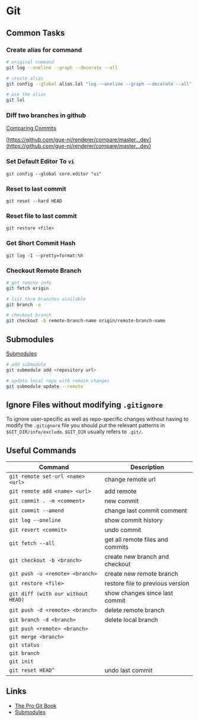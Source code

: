 # Git

## Common Tasks

### Create alias for command 

```bash
# original command
git log --oneline --graph --decorate --all

# create alias
git config --global alias.lol "log --oneline --graph --decorate --all"

# use the alias
git lol
```

### Diff two branches in github

[Comparing Commits](https://docs.github.com/en/pull-requests/committing-changes-to-your-project/viewing-and-comparing-commits/comparing-commits)

[https://github.com/gue-ni/renderer/compare/master...dev](https://github.com/gue-ni/renderer/compare/master...dev)

### Set Default Editor To `vi`

`git config --global core.editor "vi"`

### Reset to last commit

`git reset --hard HEAD`

### Reset file to last commit

`git restore <file>`

### Get Short Commit Hash

`git log -1 --pretty=format:%h`

### Checkout Remote Branch

```bash
# get remote info
git fetch origin

# list thre branches available
git branch -a

# checkout branch
git checkout -b remote-branch-name origin/remote-branch-name
```

## Submodules

[Submodules](https://git-scm.com/book/en/v2/Git-Tools-Submodules)

```bash
# add submodule
git submodule add <repository url>

# update local repo with remote changes
git submodule update --remote
```

## Ignore Files without modifying `.gitignore`

To ignore user-specific as well as repo-specific changes without having to modify the 
`.gitignore` file you should put the relevant patterns in `$GIT_DIR/info/exclude`.
`$GIT_DIR` usually refers to `.git/`.

## Useful Commands

| Command                            | Description                      |
| ---------------------------------- | -------------------------------- |
| `git remote set-url <name> <url>`  | change remote url                |
| `git remote add <name> <url>`      | add remote                       |
| `git commit . -m <comment>`        | new commit                       |
| `git commit --amend`               | change last commit comment       |
| `git log --oneline`                | show commit history              |
| `git revert <commit>`              | undo commit                      |
| `git fetch --all`                  | get all remote files and commits |
| `git checkout -b <branch>`         | create new branch and checkout   |
| `git push -u <remote> <branch>`    | create new remote branch         |
| `git restore <file>`               | restore file to previous version |
| `git diff (with our without HEAD)` | show changes since last commit   |
| `git push -d <remote> <branch>`    | delete remote branch             |
| `git branch -d <branch>`           | delete local branch              |
| `git push <remote> <branch>`       |                                  |
| `git merge <branch>`               |                                  |
| `git status`                       |                                  |
| `git branch`                       |                                  |
| `git init`                         |                                  |
| `git reset HEAD^`                  | undo last commit                 |

## Links

- [The Pro Git Book](https://git-scm.com/book/en/v2)
- [Submodules](https://git-scm.com/book/en/v2/Git-Tools-Submodules)
